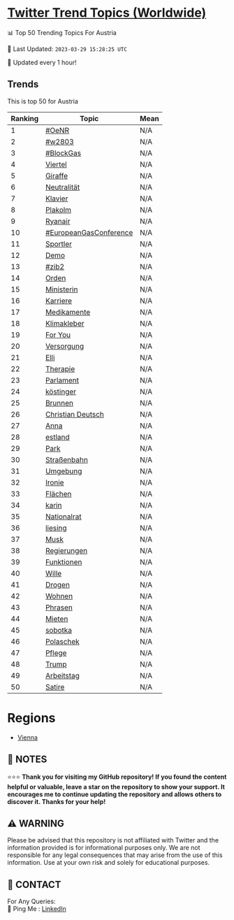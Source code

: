 [Twitter Trend Topics (Worldwide)](https://github.com/ErcinDedeoglu/Twitter-Trend-Topics)
==========


📊 Top 50 Trending Topics For Austria

📆 Last Updated: `2023-03-29 15:28:25 UTC`

🔧 Updated every 1 hour!


## Trends

This is top 50 for Austria

| Ranking | Topic | Mean |
| ------- | ------------ | ------------ |
| 1 | [#OeNR](http://twitter.com/search?q=%23OeNR) | N/A |
| 2 | [#w2803](http://twitter.com/search?q=%23w2803) | N/A |
| 3 | [#BlockGas](http://twitter.com/search?q=%23BlockGas) | N/A |
| 4 | [Viertel](http://twitter.com/search?q=Viertel) | N/A |
| 5 | [Giraffe](http://twitter.com/search?q=Giraffe) | N/A |
| 6 | [Neutralität](http://twitter.com/search?q=Neutralit%c3%a4t) | N/A |
| 7 | [Klavier](http://twitter.com/search?q=Klavier) | N/A |
| 8 | [Plakolm](http://twitter.com/search?q=Plakolm) | N/A |
| 9 | [Ryanair](http://twitter.com/search?q=Ryanair) | N/A |
| 10 | [#EuropeanGasConference](http://twitter.com/search?q=%23EuropeanGasConference) | N/A |
| 11 | [Sportler](http://twitter.com/search?q=Sportler) | N/A |
| 12 | [Demo](http://twitter.com/search?q=Demo) | N/A |
| 13 | [#zib2](http://twitter.com/search?q=%23zib2) | N/A |
| 14 | [Orden](http://twitter.com/search?q=Orden) | N/A |
| 15 | [Ministerin](http://twitter.com/search?q=Ministerin) | N/A |
| 16 | [Karriere](http://twitter.com/search?q=Karriere) | N/A |
| 17 | [Medikamente](http://twitter.com/search?q=Medikamente) | N/A |
| 18 | [Klimakleber](http://twitter.com/search?q=Klimakleber) | N/A |
| 19 | [For You](http://twitter.com/search?q=For+You) | N/A |
| 20 | [Versorgung](http://twitter.com/search?q=Versorgung) | N/A |
| 21 | [Elli](http://twitter.com/search?q=Elli) | N/A |
| 22 | [Therapie](http://twitter.com/search?q=Therapie) | N/A |
| 23 | [Parlament](http://twitter.com/search?q=Parlament) | N/A |
| 24 | [köstinger](http://twitter.com/search?q=k%c3%b6stinger) | N/A |
| 25 | [Brunnen](http://twitter.com/search?q=Brunnen) | N/A |
| 26 | [Christian Deutsch](http://twitter.com/search?q=Christian+Deutsch) | N/A |
| 27 | [Anna](http://twitter.com/search?q=Anna) | N/A |
| 28 | [estland](http://twitter.com/search?q=estland) | N/A |
| 29 | [Park](http://twitter.com/search?q=Park) | N/A |
| 30 | [Straßenbahn](http://twitter.com/search?q=Stra%c3%9fenbahn) | N/A |
| 31 | [Umgebung](http://twitter.com/search?q=Umgebung) | N/A |
| 32 | [Ironie](http://twitter.com/search?q=Ironie) | N/A |
| 33 | [Flächen](http://twitter.com/search?q=Fl%c3%a4chen) | N/A |
| 34 | [karin](http://twitter.com/search?q=karin) | N/A |
| 35 | [Nationalrat](http://twitter.com/search?q=Nationalrat) | N/A |
| 36 | [liesing](http://twitter.com/search?q=liesing) | N/A |
| 37 | [Musk](http://twitter.com/search?q=Musk) | N/A |
| 38 | [Regierungen](http://twitter.com/search?q=Regierungen) | N/A |
| 39 | [Funktionen](http://twitter.com/search?q=Funktionen) | N/A |
| 40 | [Wille](http://twitter.com/search?q=Wille) | N/A |
| 41 | [Drogen](http://twitter.com/search?q=Drogen) | N/A |
| 42 | [Wohnen](http://twitter.com/search?q=Wohnen) | N/A |
| 43 | [Phrasen](http://twitter.com/search?q=Phrasen) | N/A |
| 44 | [Mieten](http://twitter.com/search?q=Mieten) | N/A |
| 45 | [sobotka](http://twitter.com/search?q=sobotka) | N/A |
| 46 | [Polaschek](http://twitter.com/search?q=Polaschek) | N/A |
| 47 | [Pflege](http://twitter.com/search?q=Pflege) | N/A |
| 48 | [Trump](http://twitter.com/search?q=Trump) | N/A |
| 49 | [Arbeitstag](http://twitter.com/search?q=Arbeitstag) | N/A |
| 50 | [Satire](http://twitter.com/search?q=Satire) | N/A |



# Regions

* [Vienna](</Austria/Vienna.md>)



## 📝 NOTES

⭐⭐⭐ **Thank you for visiting my GitHub repository! If you found the content helpful or valuable, leave a star on the repository to show your support. It encourages me to continue updating the repository and allows others to discover it. Thanks for your help!**


## ⚠️ WARNING

Please be advised that this repository is not affiliated with Twitter and the information provided is for informational purposes only. We are not responsible for any legal consequences that may arise from the use of this information. Use at your own risk and solely for educational purposes.


## 📨 CONTACT

 For Any Queries:  
            🏓 Ping Me : [LinkedIn](https://www.linkedin.com/in/ercindedeoglu/)
